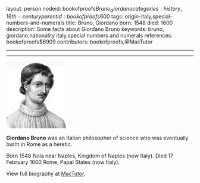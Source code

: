layout: person
nodeid: bookofproofs$Bruno_Giordano
categories: history,16th-century
parentid: bookofproofs$600
tags: origin-italy,special-numbers-and-numerals
title: Bruno, Giordano
born: 1548
died: 1600
description: Some facts about Giordano Bruno
keywords: bruno, giordano,nationality italy,special numbers and numerals
references: bookofproofs$6909
contributors: bookofproofs,@MacTutor

---


---

![Bruno_Giordano.jpg](https://github.com/bookofproofs/bookofproofs.github.io/blob/main/_sources/_assets/images/portraits/Bruno_Giordano.jpg?raw=true)

**Giordano Bruno** was an Italian philosopher of science who was eventually burnt in Rome as a heretic.

Born 1548 Nola near Naples, Kingdom of Naples (now Italy). Died 17 February 1600 Rome, Papal States (now Italy).


View full biography at [MacTutor](https://mathshistory.st-andrews.ac.uk/Biographies/Bruno_Giordano/).